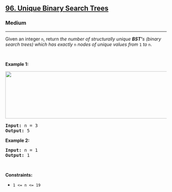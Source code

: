<h2><a href="https://leetcode.com/problems/unique-binary-search-trees/">96. Unique Binary Search Trees</a></h2><h3>Medium</h3><hr><div style="user-select: auto;"><p style="user-select: auto;">Given an integer <code style="user-select: auto;">n</code>, return <em style="user-select: auto;">the number of structurally unique <strong style="user-select: auto;">BST'</strong>s (binary search trees) which has exactly </em><code style="user-select: auto;">n</code><em style="user-select: auto;"> nodes of unique values from</em> <code style="user-select: auto;">1</code> <em style="user-select: auto;">to</em> <code style="user-select: auto;">n</code>.</p>

<p style="user-select: auto;">&nbsp;</p>
<p style="user-select: auto;"><strong class="example" style="user-select: auto;">Example 1:</strong></p>
<img alt="" src="https://assets.leetcode.com/uploads/2021/01/18/uniquebstn3.jpg" style="width: 600px; height: 148px; user-select: auto;">
<pre style="position: relative; user-select: auto;"><strong style="user-select: auto;">Input:</strong> n = 3
<strong style="user-select: auto;">Output:</strong> 5
<div class="open_grepper_editor" title="Edit &amp; Save To Grepper" style="user-select: auto;"></div></pre>

<p style="user-select: auto;"><strong class="example" style="user-select: auto;">Example 2:</strong></p>

<pre style="position: relative; user-select: auto;"><strong style="user-select: auto;">Input:</strong> n = 1
<strong style="user-select: auto;">Output:</strong> 1
<div class="open_grepper_editor" title="Edit &amp; Save To Grepper" style="user-select: auto;"></div></pre>

<p style="user-select: auto;">&nbsp;</p>
<p style="user-select: auto;"><strong style="user-select: auto;">Constraints:</strong></p>

<ul style="user-select: auto;">
	<li style="user-select: auto;"><code style="user-select: auto;">1 &lt;= n &lt;= 19</code></li>
</ul>
</div>